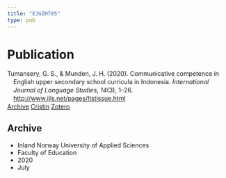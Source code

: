 ```yaml
---
title: "EJGZH785"
type: pub
---
```

<h1>Publication</h1>
<article id="csl-bib-container-EJGZH785" class="csl-bib-container">
  <div class="csl-bib-body" style="line-height: 1.35; padding-left: 1em; text-indent:-1em;">
  <div class="csl-entry">Tumansery, G. S., &amp; Munden, J. H. (2020). Communicative competence in English upper secondary school curricula in Indonesia. <i>International Journal of Language Studies</i>, <i>14</i>(3), 1&#x2013;26. <a href="http://www.ijls.net/pages/ltstissue.html">http://www.ijls.net/pages/ltstissue.html</a></div>
</div>
  <div class="csl-bib-buttons">
    <a href="#taxonomy-article-EJGZH785" class="csl-bib-button">Archive</a>
    <a href="https://app.cristin.no/results/show.jsf?id=1818523" alt="Cristin URL" class="csl-bib-button">Cristin</a>
    <a href="http://zotero.org/groups/5402882/items/EJGZH785" alt="Zotero URL" class="csl-bib-button">Zotero</a>
  </div>
  <div id="csl-bib-meta-container-EJGZH785"></div>
</article>
<div id="csl-bib-meta-EJGZH785" class="csl-bib-meta">
  <article id="taxonomy-article-EJGZH785" class="taxonomy-article">
    <h1>Archive</h1>
    <ul>
      <li>Inland Norway University of Applied Sciences</li>
      <li>Faculty of Education</li>
      <li>2020</li>
      <li>July</li>
    </ul>
  </article>
</div>
